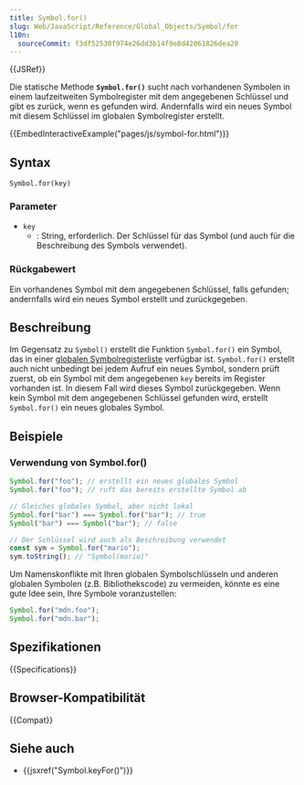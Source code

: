 ```yaml
---
title: Symbol.for()
slug: Web/JavaScript/Reference/Global_Objects/Symbol/for
l10n:
  sourceCommit: f3df52530f974e26dd3b14f9e8d42061826dea20
---
```


{{JSRef}}

Die statische Methode **`Symbol.for()`** sucht nach vorhandenen Symbolen
in einem laufzeitweiten Symbolregister mit dem angegebenen Schlüssel und gibt es zurück, wenn es gefunden wird. Andernfalls wird ein neues Symbol mit diesem Schlüssel im globalen Symbolregister erstellt.

{{EmbedInteractiveExample("pages/js/symbol-for.html")}}

## Syntax

```js-nolint
Symbol.for(key)
```

### Parameter

- `key`
  - : String, erforderlich. Der Schlüssel für das Symbol (und auch für die Beschreibung des
    Symbols verwendet).

### Rückgabewert

Ein vorhandenes Symbol mit dem angegebenen Schlüssel, falls gefunden; andernfalls wird ein neues Symbol erstellt und zurückgegeben.

## Beschreibung

Im Gegensatz zu `Symbol()` erstellt die Funktion `Symbol.for()`
ein Symbol, das in einer [globalen Symbolregisterliste](/de/docs/Web/JavaScript/Reference/Global_Objects/Symbol#shared_symbols_in_the_global_symbol_registry) verfügbar ist. `Symbol.for()` erstellt auch nicht unbedingt bei jedem Aufruf ein neues Symbol, sondern prüft zuerst, ob ein Symbol mit dem
angegebenen `key` bereits im Register vorhanden ist. In diesem Fall wird dieses Symbol
zurückgegeben. Wenn kein Symbol mit dem angegebenen Schlüssel gefunden wird, erstellt `Symbol.for()` ein neues globales Symbol.

## Beispiele

### Verwendung von Symbol.for()

```js
Symbol.for("foo"); // erstellt ein neues globales Symbol
Symbol.for("foo"); // ruft das bereits erstellte Symbol ab

// Gleiches globales Symbol, aber nicht lokal
Symbol.for("bar") === Symbol.for("bar"); // true
Symbol("bar") === Symbol("bar"); // false

// Der Schlüssel wird auch als Beschreibung verwendet
const sym = Symbol.for("mario");
sym.toString(); // "Symbol(mario)"
```

Um Namenskonflikte mit Ihren globalen Symbolschlüsseln und anderen globalen Symbolen (z.B. Bibliothekscode) zu vermeiden, könnte es eine gute Idee sein, Ihre Symbole voranzustellen:

```js
Symbol.for("mdn.foo");
Symbol.for("mdn.bar");
```

## Spezifikationen

{{Specifications}}

## Browser-Kompatibilität

{{Compat}}

## Siehe auch

- {{jsxref("Symbol.keyFor()")}}
